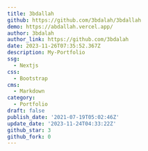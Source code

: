 ```yaml
---
title: 3bdallah
github: https://github.com/3bdalah/3bdallah
demo: https://abdallah.vercel.app/
author: 3bdalah
author_link: https://github.com/3bdalah
date: 2023-11-26T07:35:52.367Z
description: My-Portfolio
ssg:
  - Nextjs
css:
  - Bootstrap
cms:
  - Markdown
category:
  - Portfolio
draft: false
publish_date: '2021-07-19T05:02:46Z'
update_date: '2023-11-24T04:33:22Z'
github_star: 3
github_fork: 0
---
```

